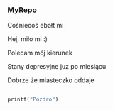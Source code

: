 ### MyRepo
Cośniecoś ebałt mi

Hej, miło mi :)

Polecam mój kierunek

Stany depresyjne juz po miesiącu

Dobrze że miasteczko oddaje

```python

printf("Pozdro")
```

